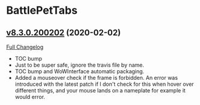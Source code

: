 # BattlePetTabs

## [v8.3.0.200202](https://github.com/Vladinator89/wow-addon-battlepettabs/tree/v8.3.0.200202) (2020-02-02)
[Full Changelog](https://github.com/Vladinator89/wow-addon-battlepettabs/compare/v8.2.0.190810...v8.3.0.200202)

- TOC bump  
- Just to be super safe, ignore the travis file by name.  
- TOC bump and WoWInterface automatic packaging.  
- Added a mouseover check if the frame is forbidden. An error was introduced with the latest patch if I don't check for this when hover over different things, and your mouse lands on a nameplate for example it would error.  
